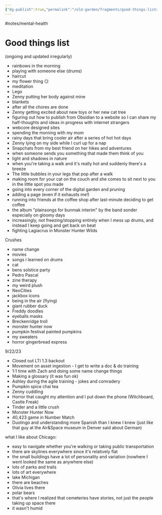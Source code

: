 ```yaml
---
{"dg-publish":true,"permalink":"/old-garden/fragments/good-things-lists/","created":"2024-12-14T17:44:55.992-05:00","updated":"2025-08-16T13:02:27.303-04:00"}
---
```


#notes/mental-health 
# Good things list
(ongoing and updated irregularly)

- rainbows in the morning
- playing with someone else (drums)
- haircut
- my flower thing 😏
- meditation
- Lego
- Zenny putting her body against mine 
- blankets 
- after all the chores are done 
- Zenny getting excited about new toys or her new cat tree
- figuring out how to publish from Obsidian to a website so I can share my half-thoughts and ideas in progress with internet strangers
- webcore designed sites
- spending the morning with my mom
- rainy days that bring cooler air after a series of hot hot days
- Zenny lying on my side while I curl up for a nap
- Snapchats from my best friend on her hikes and adventures
- when someone sends you something that made them think of you
- light and shadows in nature 
- when you're taking a walk and it's really hot and suddenly there's a breeze 
- The little bubbles in your legs that pop after a walk 
- making room for your cat on the couch and she comes to sit next to you in the little spot you made
- going into every corner of the digital garden and pruning
- adding a page (even if it exhausts me!)
- running into friends at the coffee shop after last-minute deciding to get coffee
- the album "plainsongs for bunmak interim" by the band sonder especially on gloomy days
- increasingly, not freezing/stopping entirely when I mess up drums, and instead I keep going and get back on beat
- fighting Lagiacrus in Monster Hunter Wilds


Crushes
- name change
- movies 
- songs i learned on drums
- cat
- bens solstice party
- Pedro Pascal
- zine therapy
- my weird plush
- NeoCities
- jackbox icons
- being in the air (flying)
- giant rubber duck
- Freddy doodles
- eyeballs masks
- Breckenridge troll
- monster hunter now
- pumpkin festival painted pumpkins
- my sweaters
- horror gingerbread express 

9/22/23
- Closed out LTI 1.3 backout
- Movement on asset ingestion - I get to write a doc & do training
- 1:1 time with Zach and doing some name change things
- Making a glossary (it was fun ok)
- Ashley during the agile training - jokes and comradery
- Pumpkin spice chai tea
- Zenny cuddling
- Horror that caught my attention and I put down the phone (Witchboard, Castle Freak)
- Tinder and a little crush
- Monster Hunter Now
- 40,423 game in Number Match
- Duolingo and understanding more Spanish than I knew I knew (just like that guy at the Air&Space museum in Denver said about German)

what I like about Chicago:
- easy to navigate whether you're walking or taking public transportation 
- there are skylines everywhere since it's relatively flat
- the small buildings have a lot of personality and variation (nowhere I went looked the same as anywhere else)
- lots of parks and trails
- lots of art everywhere 
- lake Michigan 
- there are beaches
- Olivia lives there
- polar bears
- that's where I realized that cemeteries have stories, not just the people taking up space there
- it wasn't humid